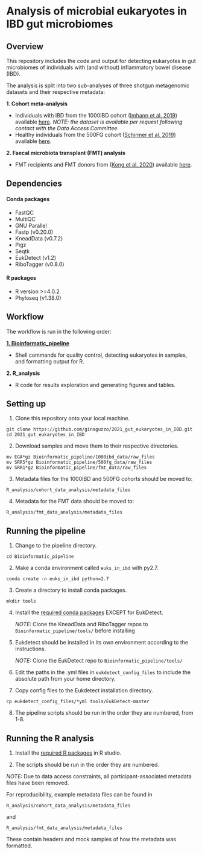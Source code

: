 # Analysis of microbial eukaryotes in IBD gut microbiomes  

## Overview
This repository includes the code and output for detecting eukaryotes in gut microbiomes of individuals with (and without) inflammatory bowel disease (IBD). 

The analysis is split into two sub-analyses of three shotgun metagenomic datasets and their respective metadata:

**1.	Cohort meta-analysis**
   -	Individuals with IBD from the 1000IBD cohort ([Imhann et al. 2019](https://bmcgastroenterol.biomedcentral.com/articles/10.1186/s12876-018-0917-5)) available [here](https://ega-archive.org/datasets/EGAD00001004194). *NOTE: the dataset is available per request following contact with the Data Access Committee.*
   -	Healthy individuals from the 500FG cohort ([Schirmer et al. 2019](https://www.ncbi.nlm.nih.gov/pmc/articles/PMC5131922/)) available [here](https://www.ebi.ac.uk/ena/browser/view/PRJNA319574).
 
**2.	Faecal microbiota transplant (FMT) analysis**
   - FMT recipients and FMT donors from ([Kong et al. 2020](https://www.ncbi.nlm.nih.gov/pmc/articles/PMC7725862/)) available [here](https://www.ncbi.nlm.nih.gov/bioproject/PRJNA625520/).

## Dependencies

#### Conda packages
-	FastQC
-	MultiQC 
-	GNU Parallel
-	Fastp (v0.20.0)
-	KneadData (v0.7.2)
-	Pigz
-	Seqtk
-	EukDetect (v1.2)
-	RiboTagger (v0.8.0)

#### R packages
- R version >=4.0.2
- Phyloseq (v1.38.0)

## Workflow
The workflow is run in the following order:

[**1. Bioinformatic_pipeline**](https://github.com/ginaguzzo/2021_gut_eukaryotes_in_IBD/tree/main/Bioinformatic_pipeline)
   - Shell commands for quality control, detecting eukaryotes in samples, and formatting output for R.

**2. R_analysis**
   - R code for results exploration and generating figures and tables.

## Setting up
1.	Clone this repository onto your local machine.
```
git clone https://github.com/ginaguzzo/2021_gut_eukaryotes_in_IBD.git
cd 2021_gut_eukaryotes_in_IBD
```

2.	Download samples and move them to their respective directories.
```
mv EGA*gz Bioinformatic_pipeline/1000ibd_data/raw_files
mv SRR5*gz Bioinformatic_pipeline/500fg_data/raw_files
mv SRR1*gz Bioinformatic_pipeline/fmt_data/raw_files
```

3. Metadata files for the 1000IBD and 500FG cohorts should be moved to: 
```
R_analysis/cohort_data_analysis/metadata_files
```

4. Metadata for the FMT data should be moved to: 
```
R_analysis/fmt_data_analysis/metadata_files
```


## Running the pipeline
1. Change to the pipeline directory.
```
cd Bioinformatic_pipeline
```

2. Make a conda environment called `euks_in_ibd` with py2.7.
```
conda create -n euks_in_ibd python=2.7
```

3. Create a directory to install conda packages.
```
mkdir tools
```

4. Install the [required conda packages](https://github.com/ginaguzzo/2021_gut_eukaryotes_in_IBD#conda-packages) EXCEPT for EukDetect.

     *NOTE:* Clone the KneadData and RiboTagger repos to `Bioinformatic_pipeline/tools/` before installing
 
5.	Eukdetect should be installed in its own environment according to the instructions.

     *NOTE:* Clone the EukDetect repo to `Bioinformatic_pipeline/tools/`

6.	Edit the paths in the .yml files in `eukdetect_config_files` to include the absolute path from your home directory. 

7.	Copy config files to the Eukdetect installation directory.
```
cp eukdetect_config_files/*yml tools/EukDetect-master
```

8.	The pipeline scripts should be run in the order they are numbered, from 1-8.


## Running the R analysis
1. Install the [required R packages](https://github.com/ginaguzzo/2021_gut_eukaryotes_in_IBD#r-packages) in R studio. 

2. The scripts should be run in the order they are numbered.



*NOTE:* Due to data access constraints, all participant-associated metadata files have been removed. 

For reproducibility, example metadata files can be found in 
```
R_analysis/cohort_data_analysis/metadata_files
```
and 
```
R_analysis/fmt_data_analysis/metadata_files
```

These contain headers and mock samples of how the metadata was formatted.

